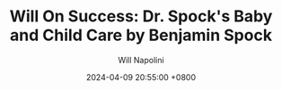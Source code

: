 ---
title: "Will On Success: Dr. Spock's Baby and Child Care by Benjamin Spock"
author: Will Napolini
date: 2024-04-09 20:55:00 +0800
categories: [Mindset, Book-summaries]
tags:
  [
    dr-spock,
    baby-and-child-care,
    parenting,
    benjamin-spock,
    child-development,
    pediatrics,
    baby-health,
    child-behavior,
    newborns,
    children's-books,
    parenting-tips,
    baby-care,
    infant-care,
    child-nutrition,
    raising-children,
    child-safety,
    growth-and-development,
    toddler-care,
    child-discipline,
    baby-sleep
  ]
image: https://pbs.twimg.com/media/GO1lHKeXwAAWPHF?format=jpg&name=large
alt: "Will On Success: Dr. Spock's Baby and Child Care by Benjamin Spock"
fallback:
  - 
  # Replace with the URL of your backup image
  -
  # Replace with the URL of your backup image
---